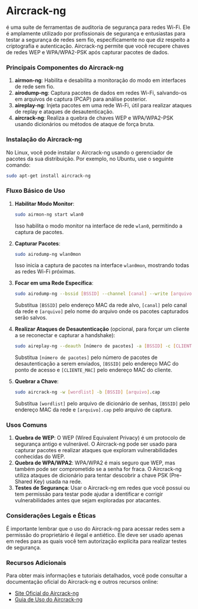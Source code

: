 # Aircrack-ng
é uma suíte de ferramentas de auditoria de segurança para redes Wi-Fi. Ele é amplamente utilizado por profissionais de segurança e entusiastas para testar a segurança de redes sem fio, especificamente no que diz respeito a criptografia e autenticação. Aircrack-ng permite que você recupere chaves de redes WEP e WPA/WPA2-PSK após capturar pacotes de dados.

### Principais Componentes do Aircrack-ng

1. **airmon-ng**: Habilita e desabilita a monitoração do modo em interfaces de rede sem fio.
2. **airodump-ng**: Captura pacotes de dados em redes Wi-Fi, salvando-os em arquivos de captura (PCAP) para análise posterior.
3. **aireplay-ng**: Injeta pacotes em uma rede Wi-Fi, útil para realizar ataques de replay e ataques de desautenticação.
4. **aircrack-ng**: Realiza a quebra de chaves WEP e WPA/WPA2-PSK usando dicionários ou métodos de ataque de força bruta.

### Instalação do Aircrack-ng

No Linux, você pode instalar o Aircrack-ng usando o gerenciador de pacotes da sua distribuição. Por exemplo, no Ubuntu, use o seguinte comando:
```bash
sudo apt-get install aircrack-ng
```

### Fluxo Básico de Uso

1. **Habilitar Modo Monitor**:
   ```bash
   sudo airmon-ng start wlan0
   ```
   Isso habilita o modo monitor na interface de rede `wlan0`, permitindo a captura de pacotes.

2. **Capturar Pacotes**:
   ```bash
   sudo airodump-ng wlan0mon
   ```
   Isso inicia a captura de pacotes na interface `wlan0mon`, mostrando todas as redes Wi-Fi próximas.

3. **Focar em uma Rede Específica**:
   ```bash
   sudo airodump-ng --bssid [BSSID] --channel [canal] --write [arquivo] wlan0mon
   ```
   Substitua `[BSSID]` pelo endereço MAC da rede alvo, `[canal]` pelo canal da rede e `[arquivo]` pelo nome do arquivo onde os pacotes capturados serão salvos.

4. **Realizar Ataques de Desautenticação** (opcional, para forçar um cliente a se reconectar e capturar a handshake):
   ```bash
   sudo aireplay-ng --deauth [número de pacotes] -a [BSSID] -c [CLIENTE_MAC] wlan0mon
   ```
   Substitua `[número de pacotes]` pelo número de pacotes de desautenticação a serem enviados, `[BSSID]` pelo endereço MAC do ponto de acesso e `[CLIENTE_MAC]` pelo endereço MAC do cliente.

5. **Quebrar a Chave**:
   ```bash
   sudo aircrack-ng -w [wordlist] -b [BSSID] [arquivo].cap
   ```
   Substitua `[wordlist]` pelo arquivo de dicionário de senhas, `[BSSID]` pelo endereço MAC da rede e `[arquivo].cap` pelo arquivo de captura.

### Usos Comuns

1. **Quebra de WEP**: O WEP (Wired Equivalent Privacy) é um protocolo de segurança antigo e vulnerável. O Aircrack-ng pode ser usado para capturar pacotes e realizar ataques que exploram vulnerabilidades conhecidas do WEP.
2. **Quebra de WPA/WPA2**: WPA/WPA2 é mais seguro que WEP, mas também pode ser comprometido se a senha for fraca. O Aircrack-ng utiliza ataques de dicionário para tentar descobrir a chave PSK (Pre-Shared Key) usada na rede.
3. **Testes de Segurança**: Usar o Aircrack-ng em redes que você possui ou tem permissão para testar pode ajudar a identificar e corrigir vulnerabilidades antes que sejam exploradas por atacantes.

### Considerações Legais e Éticas

É importante lembrar que o uso do Aircrack-ng para acessar redes sem a permissão do proprietário é ilegal e antiético. Ele deve ser usado apenas em redes para as quais você tem autorização explícita para realizar testes de segurança.

### Recursos Adicionais

Para obter mais informações e tutoriais detalhados, você pode consultar a documentação oficial do Aircrack-ng e outros recursos online:

- [Site Oficial do Aircrack-ng](https://www.aircrack-ng.org/)
- [Guia de Uso do Aircrack-ng](https://www.aircrack-ng.org/doku.php?id=getting_started)
